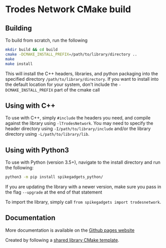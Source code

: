 # Trodes Network CMake build

## Building

To build from scratch, run the following

```bash
mkdir build && cd build
cmake -DCMAKE_INSTALL_PREFIX=/path/to/library/directory ..
make
make install
```

This will install the C++ headers, libraries, and python packaging into the specified directory `/path/to/library/directory`. If you want to install into the default location for your system, don't include the `-DCMAKE_INSTALL_PREFIX` part of the cmake call

## Using with C++

To use with C++, simply `#include` the headers you need, and compile against the library using `-lTrodesNetwork`. You may need to specify the header directory using `-I/path/to/library/include` and/or the library directory using `-L/path/to/library/lib`.

## Using with Python3

To use with Python (version 3.5+), navigate to the install directory and run the following:

```bash
python3 -m pip install spikegadgets_python/
```

If you are updating the library with a newer version, make sure you pass in the flag `--upgrade` at the end of that statement

To import the library, simply call `from spikegadgets import trodesnetwork`.

## Documentation

More documentation is available on the [Github pages website](https://spikegadgets.github.io/docs/networkapi/)

Created by following a [shared library CMake template](https://github.com/robotology/how-to-export-cpp-library).
